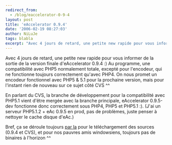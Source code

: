 ```yaml
---
redirect_from:
  - /blog/eaccelerator-0-9-4
layout: post
title: 'eAccelerator 0.9.4'
date: '2006-02-19 08:27:03'
author: NiLuJe
tags: blabla
excerpt: "Avec 4 jours de retard, une petite new rapide pour vous informer de la sortie de la version finale d'eAccelerator 0.9.4 :)     \n  Au programme, une compatibilité avec PHP5 normalement totale, excepté pour l'encodeur, qui ne fonctionne toujours correctement qu'avec PHP4. On nous promet un encodeur fonctionnel avec PHP5 &amp; 5.1 pour la prochaine version, mais      …"
---
```


Avec 4 jours de retard, une petite new rapide pour vous informer de la sortie de la version finale d'eAccelerator 0.9.4 :)
  Au programme, une compatibilité avec PHP5 normalement totale, excepté pour l'encodeur, qui ne fonctionne toujours correctement qu'avec PHP4. On nous promet un encodeur fonctionnel avec PHP5 &amp; 5.1 pour la prochaine version, mais pour l'instant rien de nouveau sur ce sujet côté CVS ^^

  En parlant du CVS, la branche de développement pour la compatibilité avec PHP5.1 vient d'être mergée avec la branche principale, eAccelerator 0.9.5-dev fonctionne donc correctement sous PHP4, PHP5 et PHP5.1 :). (J'ai un serveur PHP5.1.2 + eAc 0.9.5 en prod, pas de problèmes, juste penser à nettoyer le cache disque d'eAc.)

  Bref, ça se déroule toujours [par la](https://sourceforge.net/project/showfiles.php?group_id=122249) pour le téléchargement des sources (0.9.4 et CVS), et pour nos pauvres amis windowsiens, toujours pas de binaires à l'horizon ^^
